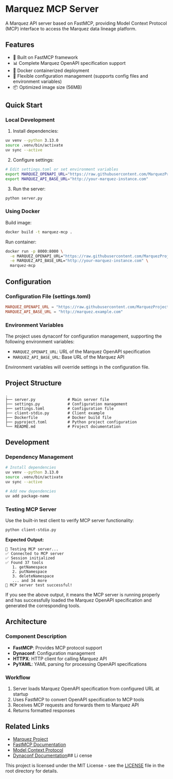 # Marquez MCP Server

A Marquez API server based on FastMCP, providing Model Context Protocol (MCP) interface to access the Marquez data lineage platform.

## Features

- 🚀 Built on FastMCP framework
- 📊 Complete Marquez OpenAPI specification support
- 🐳 Docker containerized deployment
- 🔧 Flexible configuration management (supports config files and environment variables)
- 📦 Optimized image size (56MB)

## Quick Start

### Local Development

1. Install dependencies:
```bash
uv venv --python 3.13.0
source .venv/bin/activate
uv sync --active
```

2. Configure settings:
```bash
# Edit settings.toml or set environment variables
export MARQUEZ_OPENAPI_URL="https://raw.githubusercontent.com/MarquezProject/marquez/main/spec/openapi.yml"
export MARQUEZ_API_BASE_URL="http://your-marquez-instance.com"
```

3. Run the server:
```bash
python server.py
```

### Using Docker

Build image:
```bash
docker build -t marquez-mcp .
```

Run container:
```bash
docker run -p 8000:8000 \
  -e MARQUEZ_OPENAPI_URL="https://raw.githubusercontent.com/MarquezProject/marquez/main/spec/openapi.yml" \
  -e MARQUEZ_API_BASE_URL="http://your-marquez-instance.com" \
  marquez-mcp
```

## Configuration

### Configuration File (settings.toml)

```toml
MARQUEZ_OPENAPI_URL = "https://raw.githubusercontent.com/MarquezProject/marquez/main/spec/openapi.yml"
MARQUEZ_API_BASE_URL = "http://marquez.example.com"
```

### Environment Variables

The project uses dynaconf for configuration management, supporting the following environment variables:

- `MARQUEZ_OPENAPI_URL`: URL of the Marquez OpenAPI specification
- `MARQUEZ_API_BASE_URL`: Base URL of the Marquez API

Environment variables will override settings in the configuration file.

## Project Structure

```
.
├── server.py              # Main server file
├── settings.py            # Configuration management
├── settings.toml          # Configuration file
├── client-stdio.py        # Client example
├── Dockerfile             # Docker build file
├── pyproject.toml         # Python project configuration
└── README.md              # Project documentation
```

## Development

### Dependency Management

```bash
# Install dependencies
uv venv --python 3.13.0
source .venv/bin/activate
uv sync --active

# Add new dependencies
uv add package-name
```

### Testing MCP Server

Use the built-in test client to verify MCP server functionality:

```bash
python client-stdio.py
```

**Expected Output:**
```
🔧 Testing MCP server...
✅ Connected to MCP server
✅ Session initialized
✅ Found 37 tools
   1. getNamespace
   2. putNamespace
   3. deleteNamespace
   ... and 34 more
🎉 MCP server test successful!
```

If you see the above output, it means the MCP server is running properly and has successfully loaded the Marquez OpenAPI specification and generated the corresponding tools.

## Architecture

### Component Description

- **FastMCP**: Provides MCP protocol support
- **Dynaconf**: Configuration management
- **HTTPX**: HTTP client for calling Marquez API
- **PyYAML**: YAML parsing for processing OpenAPI specifications

### Workflow

1. Server loads Marquez OpenAPI specification from configured URL at startup
2. Uses FastMCP to convert OpenAPI specification to MCP tools
3. Receives MCP requests and forwards them to Marquez API
4. Returns formatted responses

## Related Links

- [Marquez Project](https://github.com/MarquezProject/marquez)
- [FastMCP Documentation](https://github.com/jlowin/fastmcp)
- [Model Context Protocol](https://modelcontextprotocol.io/)
- [Dynaconf Documentation](https://dynaconf.readthedocs.io/)## Li
cense

This project is licensed under the MIT License - see the [LICENSE](../LICENSE) file in the root directory for details.
